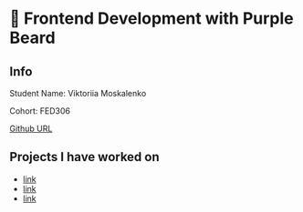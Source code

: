 # 🚀 Frontend Development with Purple Beard

## Info

Student Name: Viktoriia Moskalenko

Cohort: FED306

[Github URL](https://github.com/viktoriia2112)

## Projects I have worked on

- [link](https://url.com)
- [link](https://url.com)
- [link](https://url.com)
